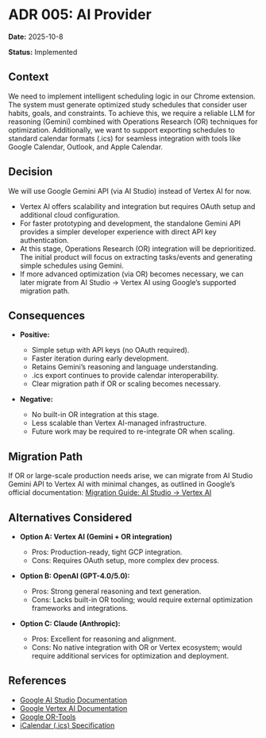 # ADR 005: AI Provider

**Date:** 2025-10-8

**Status:** Implemented  

## Context  
We need to implement intelligent scheduling logic in our Chrome extension. The system must generate optimized study schedules that consider user habits, goals, and constraints. To achieve this, we require a reliable LLM for reasoning (Gemini) combined with Operations Research (OR) techniques for optimization. Additionally, we want to support exporting schedules to standard calendar formats (.ics) for seamless integration with tools like Google Calendar, Outlook, and Apple Calendar.

## Decision  
We will use Google Gemini API (via AI Studio) instead of Vertex AI for now.
- Vertex AI offers scalability and integration but requires OAuth setup and additional cloud configuration.
- For faster prototyping and development, the standalone Gemini API provides a simpler developer experience with direct API key authentication.
- At this stage, Operations Research (OR) integration will be deprioritized. The initial product will focus on extracting tasks/events and generating simple schedules using Gemini.
- If more advanced optimization (via OR) becomes necessary, we can later migrate from AI Studio → Vertex AI using Google’s supported migration path.

## Consequences  
- **Positive:**  
  - Simple setup with API keys (no OAuth required).
  - Faster iteration during early development.
  - Retains Gemini’s reasoning and language understanding.
  - .ics export continues to provide calendar interoperability.
  - Clear migration path if OR or scaling becomes necessary.  

- **Negative:**  
  -	No built-in OR integration at this stage.
  -	Less scalable than Vertex AI-managed infrastructure.
  -	Future work may be required to re-integrate OR when scaling.
   
## Migration Path

If OR or large-scale production needs arise, we can migrate from AI Studio Gemini API to Vertex AI with minimal changes, as outlined in Google’s official documentation:
[Migration Guide: AI Studio → Vertex AI](https://cloud.google.com/vertex-ai/generative-ai/docs/migrate/migrate-google-ai)


## Alternatives Considered 
- **Option A: Vertex AI (Gemini + OR integration)**
  - Pros: Production-ready, tight GCP integration.
  - Cons: Requires OAuth setup, more complex dev process.
    
- **Option B: OpenAI (GPT-4.0/5.0):**  
  - Pros: Strong general reasoning and text generation.  
  - Cons: Lacks built-in OR tooling; would require external optimization frameworks and integrations.  

- **Option C: Claude (Anthropic):**  
  - Pros: Excellent for reasoning and alignment.  
  - Cons: No native integration with OR or Vertex ecosystem; would require additional services for optimization and deployment.  

## References  
- [Google AI Studio Documentation](https://ai.google.dev/gemini-api/docs)
- [Google Vertex AI Documentation](https://cloud.google.com/vertex-ai/docs)  
- [Google OR-Tools](https://developers.google.com/optimization)  
- [iCalendar (.ics) Specification](https://icalendar.org/RFC-Specifications/iCalendar-RFC-5545/)

